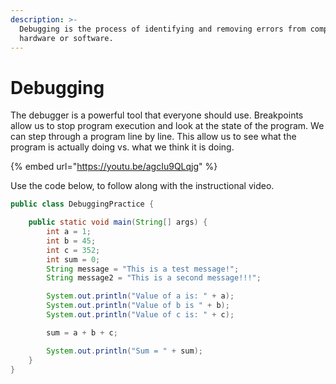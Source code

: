 ```yaml
---
description: >-
  Debugging is the process of identifying and removing errors from computer
  hardware or software.
---
```


# Debugging

The debugger is a powerful tool that everyone should use. Breakpoints allow us to stop program execution and look at the state of the program. We can step through a program line by line. This allow us to see what the program is actually doing vs. what we think it is doing.

{% embed url="https://youtu.be/agcIu9QLqjg" %}

Use the code below, to follow along with the instructional video. 

```java
public class DebuggingPractice {

    public static void main(String[] args) {
        int a = 1;
        int b = 45;
        int c = 352;
        int sum = 0;
        String message = "This is a test message!";
        String message2 = "This is a second message!!!";

        System.out.println("Value of a is: " + a);
        System.out.println("Value of b is " + b);
        System.out.println("Value of c is: " + c);

        sum = a + b + c;

        System.out.println("Sum = " + sum);
    }
}
```

